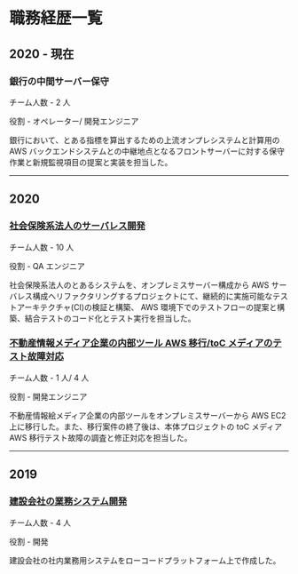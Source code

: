 # 職務経歴一覧

## 2020 - 現在

### 銀行の中間サーバー保守

チーム人数 - 2 人

役割 - オペレーター/ 開発エンジニア

銀行において、とある指標を算出するための上流オンプレシステムと計算用の AWS バックエンドシステムとの中継地点となるフロントサーバーに対する保守作業と新規監視項目の提案と実装を担当した。

---

## 2020

### [社会保険系法人のサーバレス開発](/serverlsee.md)

チーム人数 - 10 人

役割 - QA エンジニア

社会保険系法人のとあるシステムを、オンプレミスサーバー構成から AWS サーバレス構成へリファクタリングするプロジェクトにて、継続的に実施可能なテストアーキテクチャ(CI)の検証と構築、 AWS 環境下でのテストフローの提案と構築、結合テストのコード化とテスト実行を担当した。

### [不動産情報メディア企業の内部ツール AWS 移行/toC メディアのテスト故障対応](/aws-tool.md)

チーム人数 - 1 人/ 4 人

役割 - 開発エンジニア

不動産情報絵メディア企業の内部ツールをオンプレミスサーバーから AWS EC2 上に移行した。また、移行案件の終了後は、本体プロジェクトの toC メディア AWS 移行テスト故障の調査と修正対応を担当した。

---

## 2019

### [建設会社の業務システム開発](/outsystems.md)

チーム人数 - 4 人

役割 - 開発

建設会社の社内業務用システムをローコードプラットフォーム上で作成した。
